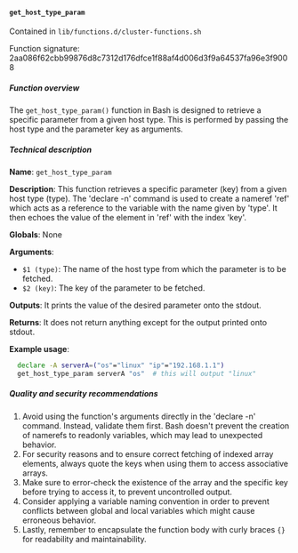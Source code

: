 #### `get_host_type_param`

Contained in `lib/functions.d/cluster-functions.sh`

Function signature: 2aa086f62cbb99876d8c7312d176dfce1f88af4d006d3f9a64537fa96e3f9008

##### Function overview

The `get_host_type_param()` function in Bash is designed to retrieve a specific parameter from a given host type. This is performed by passing the host type and the parameter key as arguments.

##### Technical description

**Name**: `get_host_type_param`

**Description**: This function retrieves a specific parameter (key) from a given host type (type). The 'declare -n' command is used to create a nameref 'ref' which acts as a reference to the variable with the name given by 'type'. It then echoes the value of the element in 'ref' with the index 'key'.

**Globals**: None

**Arguments**: 
- `$1 (type)`: The name of the host type from which the parameter is to be fetched.
- `$2 (key)`: The key of the parameter to be fetched.

**Outputs**: It prints the value of the desired parameter onto the stdout.

**Returns**: It does not return anything except for the output printed onto stdout.

**Example usage**: 

```bash 
  declare -A serverA=("os"="linux" "ip"="192.168.1.1")
  get_host_type_param serverA "os"  # this will output "linux"
```

##### Quality and security recommendations

1. Avoid using the function's arguments directly in the 'declare -n' command. Instead, validate them first. Bash doesn't prevent the creation of namerefs to readonly variables, which may lead to unexpected behavior.
2. For security reasons and to ensure correct fetching of indexed array elements, always quote the keys when using them to access associative arrays.
3. Make sure to error-check the existence of the array and the specific key before trying to access it, to prevent uncontrolled output.
4. Consider applying a variable naming convention in order to prevent conflicts between global and local variables which might cause erroneous behavior.
5. Lastly, remember to encapsulate the function body with curly braces `{}` for readability and maintainability.

